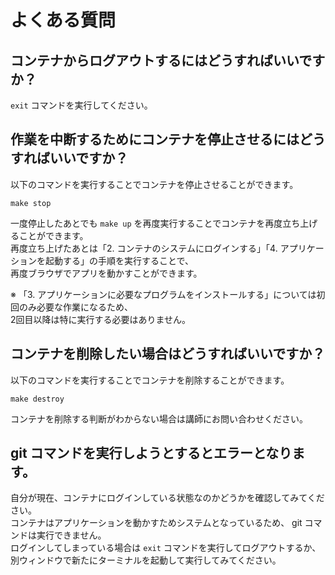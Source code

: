 # よくある質問

## コンテナからログアウトするにはどうすればいいですか？

`exit` コマンドを実行してください。

## 作業を中断するためにコンテナを停止させるにはどうすればいいですか？

以下のコマンドを実行することでコンテナを停止させることができます。

```
make stop
```

一度停止したあとでも `make up` を再度実行することでコンテナを再度立ち上げることができます。<br>
再度立ち上げたあとは「2. コンテナのシステムにログインする」「4. アプリケーションを起動する」の手順を実行することで、<br>
再度ブラウザでアプリを動かすことができます。

※ 「3. アプリケーションに必要なプログラムをインストールする」については初回のみ必要な作業になるため、<br>
2回目以降は特に実行する必要はありません。

## コンテナを削除したい場合はどうすればいいですか？

以下のコマンドを実行することでコンテナを削除することができます。

```
make destroy
```

コンテナを削除する判断がわからない場合は講師にお問い合わせください。

## git コマンドを実行しようとするとエラーとなります。

自分が現在、コンテナにログインしている状態なのかどうかを確認してみてください。<br>
コンテナはアプリケーションを動かすためシステムとなっているため、 git コマンドは実行できません。<br>
ログインしてしまっている場合は `exit` コマンドを実行してログアウトするか、別ウィンドウで新たにターミナルを起動して実行してみてください。
